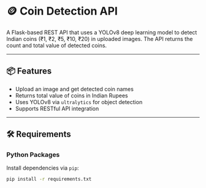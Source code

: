 # 🪙 Coin Detection API

A Flask-based REST API that uses a YOLOv8 deep learning model to detect Indian coins (₹1, ₹2, ₹5, ₹10, ₹20) in uploaded images. The API returns the count and total value of detected coins.

---

## 📦 Features

- Upload an image and get detected coin names
- Returns total value of coins in Indian Rupees
- Uses YOLOv8 via `ultralytics` for object detection
- Supports RESTful API integration

---

## 🛠️ Requirements

### Python Packages

Install dependencies via `pip`:

```bash
pip install -r requirements.txt
